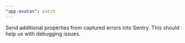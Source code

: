 ```yaml
---
"app-avatax": patch
---
```


Send additional properties from captured errors into Sentry. This should help us with debugging issues.
